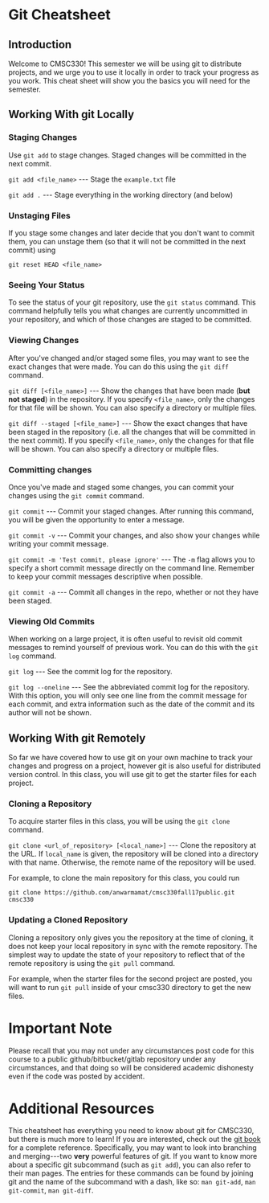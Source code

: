# Git Cheatsheet

## Introduction

Welcome to CMSC330! This semester we will be using git to distribute projects,
and we urge you to use it locally in order to track your progress as you work.
This cheat sheet will show you the basics you will need for the semester.

## Working With git Locally

### Staging Changes

Use `git add` to stage changes. Staged changes will be committed in the next
commit.

`git add <file_name>` --- Stage the `example.txt` file

`git add .` --- Stage everything in the working directory (and below)

### Unstaging Files

If you stage some changes and later decide that you don't want to commit them,
you can unstage them (so that it will not be committed in the next commit) using

`git reset HEAD <file_name>`

### Seeing Your Status

To see the status of your git repository, use the `git status` command. This
command helpfully tells you what changes are currently uncommitted in your
repository, and which of those changes are staged to be committed.

### Viewing Changes

After you've changed and/or staged some files, you may want to see the exact
changes that were made. You can do this using the `git diff` command.

`git diff [<file_name>]` --- Show the changes that have been made (**but not
staged**) in the repository. If you specify `<file_name>`, only the changes for
that file will be shown. You can also specify a directory or multiple files.

`git diff --staged [<file_name>]` --- Show the exact changes that have been
staged in the repository (i.e. all the changes that will be committed in the
next commit). If you specify `<file_name>`, only the changes for that file will
be shown. You can also specify a directory or multiple files.

### Committing changes

Once you've made and staged some changes, you can commit your changes using the
`git commit` command.

`git commit` --- Commit your staged changes. After running this command, you
will be given the opportunity to enter a message.

`git commit -v` --- Commit your changes, and also show your changes while
writing your commit message.

`git commit -m 'Test commit, please ignore'` --- The `-m` flag allows you to
specify a short commit message directly on the command line. Remember to keep
your commit messages descriptive when possible.

`git commit -a` --- Commit all changes in the repo, whether or not they have
been staged.

### Viewing Old Commits

When working on a large project, it is often useful to revisit old commit
messages to remind yourself of previous work. You can do this with the `git log`
command.

`git log` --- See the commit log for the repository.

`git log --oneline` --- See the abbreviated commit log for the repository. With
this option, you will only see one line from the commit message for each commit,
and extra information such as the date of the commit and its author will not be
shown.

## Working With git Remotely

So far we have covered how to use git on your own machine to track your changes
and progress on a project, however git is also useful for distributed version
control. In this class, you will use git to get the starter files for each
project.

### Cloning a Repository

To acquire starter files in this class, you will be using the `git clone`
command.

`git clone <url_of_repository> [<local_name>]` --- Clone the repository at the
URL. If `local_name` is given, the repository will be cloned into a directory
with that name. Otherwise, the remote name of the repository will be used.

For example, to clone the main repository for this class, you could run

```
git clone https://github.com/anwarmamat/cmsc330fall17public.git cmsc330
```

### Updating a Cloned Repository

Cloning a repository only gives you the repository at the time of cloning, it
does not keep your local repository in sync with the remote repository. The
simplest way to update the state of your repository to reflect that of the
remote repository is using the `git pull` command.

For example, when the starter files for the second project are posted, you will
want to run `git pull` inside of your cmsc330 directory to get the new files.

# Important Note

Please recall that you may not under any circumstances post code for this course
to a public github/bitbucket/gitlab repository under any circumstances, and that
doing so will be considered academic dishonesty even if the code was posted by
accident.

# Additional Resources

This cheatsheet has everything you need to know about git for CMSC330, but there
is much more to learn! If you are interested, check out the
[git book](https://git-scm.com/book/en/v2) for a complete reference.
Specifically, you may want to look into branching and merging---two **very**
powerful features of git. If you want to know more about a specific git
subcommand (such as `git add`), you can also refer to their man pages. The
entries for these commands can be found by joining git and the name of the
subcommand with a dash, like so: `man git-add`, `man git-commit`, `man
git-diff`.
